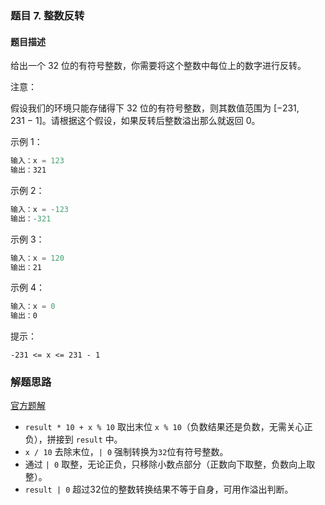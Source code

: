 ### 题目 7. 整数反转
#### 题目描述
给出一个 32 位的有符号整数，你需要将这个整数中每位上的数字进行反转。

注意：

假设我们的环境只能存储得下 32 位的有符号整数，则其数值范围为 [−231,  231 − 1]。请根据这个假设，如果反转后整数溢出那么就返回 0。
 

示例 1：
```js
输入：x = 123
输出：321
```
示例 2：
```js
输入：x = -123
输出：-321
```
示例 3：
```js
输入：x = 120
输出：21
```
示例 4：
```js
输入：x = 0
输出：0
```

提示：

`-231 <= x <= 231 - 1`

### 解题思路
[官方题解](https://leetcode-cn.com/problems/reverse-integer/solution/zheng-shu-fan-zhuan-by-leetcode/)

- `result * 10 + x % 10` 取出末位 `x % 10`（负数结果还是负数，无需关心正负），拼接到 `result` 中。
- `x / 10` 去除末位，`| 0` 强制转换为`32`位有符号整数。
- 通过 `| 0` 取整，无论正负，只移除小数点部分（正数向下取整，负数向上取整）。
- `result | 0` 超过32位的整数转换结果不等于自身，可用作溢出判断。

